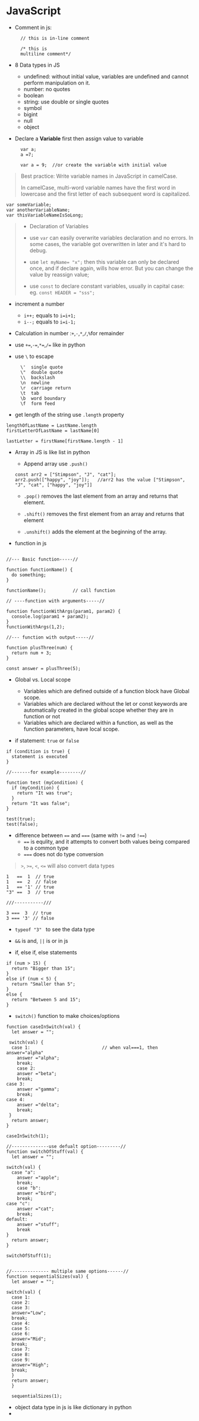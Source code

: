 # JavaScript

- Comment in js:

        // this is in-line comment
        
        /* this is 
        multiline comment*/
        
- 8 Data types in JS 

  - undefined: without initial value, variables are undefined and cannot perform manipulation on it.
  - number: no quotes
  - boolean
  - string: use double or single quotes
  - symbol
  - bigint
  - null
  - object

- Declare a **Variable** first then assign value to variable

        var a;
        a =7;
        
        var a = 9;  //or create the variable with initial value
        
> Best practice: Write variable names in JavaScript in camelCase. 
> 
> In camelCase, multi-word variable names have the first word in lowercase and the first letter of each subsequent word is capitalized.
 
 ```
 var someVariable;
var anotherVariableName;
var thisVariableNameIsSoLong;
```

> - Declaration of Variables
> 
>  - use `var` can easily overwrite variables declaration and no errors. In some cases, the variable got overwritten in later and it's hard to debug.
>  - use `let myName= "x";` then this variable can only be declared once, and if declare again, wills how error. But you can change the value by reassign value;
>  - use `const` to declare constant variables, usually in capital case: eg. `const HEADER = "sss";`


- increment a number
  - `i++;` equals to `i=i+1;`
  - `i--;` equals to `i=i-1;`

- Calculation in number :`+`,`-`,`*`,`/`,`%`for remainder

- use `+=`,`-=`,`*=`,`/=` like in python

- use `\` to escape

        \'	single quote
        \"	double quote
        \\	backslash
        \n	newline
        \r	carriage return
        \t	tab
        \b	word boundary
        \f	form feed


- get length of the string use `.length` property

```
lengthOfLastName = LastName.length
firstLetterOfLastName = lastName[0]

lastLetter = firstName[firstName.length - 1]
```

- Array in JS is like list in python
   - Append array use `.push()`
   ```
   const arr2 = ["Stimpson", "J", "cat"];
   arr2.push(["happy", "joy"]);   //arr2 has the value ["Stimpson", "J", "cat", ["happy", "joy"]]
   ```
   
   - `.pop()` removes the last element from an array and returns that element.
   
   - `.shift()` removes the first element from an array and returns that element

   -  `.unshift()` adds the element at the beginning of the array.

- function in js

```

//--- Basic function-----//

function functionName() {
  do something;
}

functionName();          // call function

// ----function with arguments-----//

function functionWithArgs(param1, param2) {
  console.log(param1 + param2);
}
functionWithArgs(1,2);

//--- function with output-----//

function plusThree(num) {
  return num + 3;
}

const answer = plusThree(5);
```

- Global vs. Local scope
   - Variables which are defined outside of a function block have Global scope.
   - Variables which are declared without the let or const keywords are automatically created in the global scope whether they are in function or not
   - Variables which are declared within a function, as well as the function parameters, have local scope. 


- if statement: `true` or `false`

```
if (condition is true) {
  statement is executed
}

//-------for example--------//

function test (myCondition) {
  if (myCondition) {
    return "It was true";
  }
  return "It was false";
}

test(true);
test(false);
```

- difference between `==` and `===` (same with `!=` and `!==`)
     - `==` is equlity, and it attempts to convert both values being compared to a common type
     - `===` does not do type conversion

> `>`, `>=`, `<`, `<=` will also convert data types

```
1   ==  1  // true
1   ==  2  // false
1   == '1' // true
"3" ==  3  // true

///-----------///

3 ===  3  // true
3 === '3' // false
```

- `typeof "3" ` to see the data type

- `&&` is and, `||` is or in js

- if, else if, else statements


```
if (num > 15) {
  return "Bigger than 15";
} 
else if (num < 5) {
  return "Smaller than 5";
} 
else {
  return "Between 5 and 15";
}
```

- `switch()` function to make choices/options

```
function caseInSwitch(val) {
  let answer = "";
 
 switch(val) {
  case 1:                           // when val===1, then answer="alpha"
    answer ="alpha";
    break;
    case 2:
    answer ="beta";
    break;
case 3:
    answer ="gamma";
    break;
case 4:
    answer ="delta";
    break;
 }
  return answer;
}

caseInSwitch(1);

//--------------use defualt option---------//
function switchOfStuff(val) {
  let answer = "";
 
switch(val) {
  case "a":                       
    answer ="apple";
    break;
    case "b":
    answer ="bird";
    break;
case "c":
    answer ="cat";
    break;
default:
    answer ="stuff";
    break
}
  return answer;
}

switchOfStuff(1);


//-------------- multiple same options------//
function sequentialSizes(val) {
  let answer = "";
 
switch(val) {
  case 1:
  case 2:
  case 3:
  answer="Low";
  break;
  case 4:
  case 5:
  case 6:
  answer="Mid";
  break;
  case 7:
  case 8:
  case 9:
  answer="High";
  break;
  }
  return answer;
  }
  
  sequentialSizes(1);
```

- object data type in js is like dictionary in python
- 



























